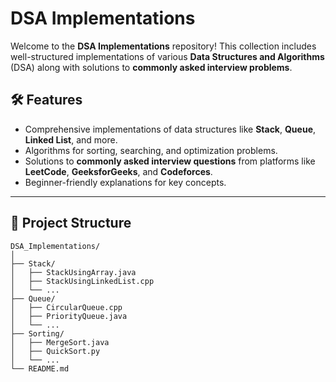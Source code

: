 # DSA Implementations

Welcome to the **DSA Implementations** repository! This collection includes well-structured implementations of various **Data Structures and Algorithms** (DSA) along with solutions to **commonly asked interview problems**.

## 🛠 Features
- Comprehensive implementations of data structures like **Stack**, **Queue**, **Linked List**, and more.
- Algorithms for sorting, searching, and optimization problems.
- Solutions to **commonly asked interview questions** from platforms like **LeetCode**, **GeeksforGeeks**, and **Codeforces**.
- Beginner-friendly explanations for key concepts.

---

## 📂 Project Structure
```plaintext
DSA_Implementations/
│
├── Stack/
│   ├── StackUsingArray.java
│   ├── StackUsingLinkedList.cpp
│   └── ...
├── Queue/
│   ├── CircularQueue.cpp
│   ├── PriorityQueue.java
│   └── ...
├── Sorting/
│   ├── MergeSort.java
│   ├── QuickSort.py
│   └── ...
└── README.md

